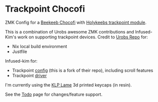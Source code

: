 # Trackpoint Chocofi

ZMK Config for a [Beekeeb Chocofi](https://shop.beekeeb.com/product/presoldered-chocofi-split-keyboard/?srsltid=AfmBOorOUkOTzw1I_VZ3Z22cdyD2wuMoCGy5-2uvoH9O_egl5vW5NNeG) with [Holykeebs trackpoint module](https://holykeebs.com/products/trackpoint-module).

This is a combination of Urobs awesome ZMK contributions and Infused-Kim's work on supporting trackpoint devices.
Credit to [Urobs Repo](https://github.com/urob/zmk-config/tree/main) for:
- Nix local build environment
- Justfile

Infused-kim for:
- Trackpoint [config](https://github.com/infused-kim/kb_zmk_ps2_mouse_trackpoint_driver-zmk_config) (this is a fork of their repo), including scroll features
- Trackpoint [driver](https://github.com/infused-kim/kb_zmk_ps2_mouse_trackpoint_driver/)

I'm currently using the [KLP Lame](https://github.com/braindefender/KLP-Lame-Keycaps) 3d printed keycaps (in resin). 

See the [Todo](todo.md) page for changes/feature support.